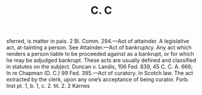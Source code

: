 ---
title: C. C
letter: C
permalink: "/definitions/bld-c-c9.html"
body: sferred, is matter in pais. 2 Bl. Comm. 294.—Aot of attainder. A legislative
  act, at-tainting a person. See Attainder.—Act of bankruptcy. Any act which renders
  a person liable to be proceeded against as a bankrupt, or for which he may be adjudged
  bankrupt. These acts are usually defined and classified in statutes on the subject.
  Duncan v. Landis, 106 Fed. 839, 45 C. C. A. 666; In re Chapman (D. C.) 99 Fed. 395.—Act
  of curatory. In Scotch law. The act extracted by the clerk, upon any one’s acceptance
  of being curator. Forb. Inst pt. 1, b. 1, c. 2. tit. 2. 2 Karnes
published_at: '2018-07-07'
source: Black's Law Dictionary 2nd Ed (1910)
layout: post
---